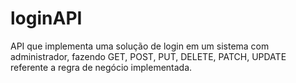# loginAPI
API que implementa uma solução de login em um sistema com administrador, fazendo GET, POST, PUT, DELETE, PATCH, UPDATE referente a regra de negócio implementada.
